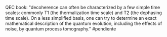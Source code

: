 QEC book:
"decoherence can often be characterized by a few simple time scales: commonly T1 (the thermalization time scale) and T2 (the dephasing time scale). On a less simplified basis, one can try to determine an exact mathematical description of the quantum evolution, including the effects of noise, by quantum process tomography."
#pendiente 